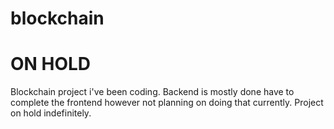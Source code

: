 # blockchain
# ON HOLD
Blockchain project i've been coding. Backend is mostly done have to complete the frontend however not planning on doing that currently.
Project on hold indefinitely.
